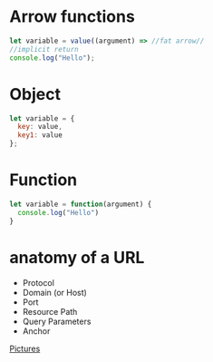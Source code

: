 # Arrow functions
```JavaScript
let variable = value((argument) => //fat arrow//
//implicit return
console.log("Hello");
```
# Object
```JavaScript
let variable = {
  key: value,
  key1: value
};
```

# Function
```JavaScript
let variable = function(argument) {
  console.log("Hello")
}
```

# anatomy of a URL
* Protocol
* Domain (or Host)
* Port
* Resource Path
* Query Parameters
* Anchor

[Pictures](https://developer.mozilla.org/en-US/docs/Learn/Common_questions/What_is_a_URL)